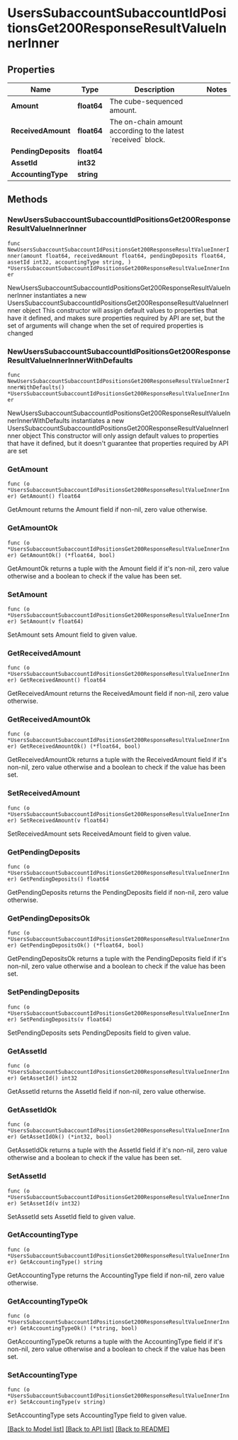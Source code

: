 # UsersSubaccountSubaccountIdPositionsGet200ResponseResultValueInnerInner

## Properties

Name | Type | Description | Notes
------------ | ------------- | ------------- | -------------
**Amount** | **float64** | The cube-sequenced amount. | 
**ReceivedAmount** | **float64** | The on-chain amount according to the latest &#x60;received&#x60; block. | 
**PendingDeposits** | **float64** |  | 
**AssetId** | **int32** |  | 
**AccountingType** | **string** |  | 

## Methods

### NewUsersSubaccountSubaccountIdPositionsGet200ResponseResultValueInnerInner

`func NewUsersSubaccountSubaccountIdPositionsGet200ResponseResultValueInnerInner(amount float64, receivedAmount float64, pendingDeposits float64, assetId int32, accountingType string, ) *UsersSubaccountSubaccountIdPositionsGet200ResponseResultValueInnerInner`

NewUsersSubaccountSubaccountIdPositionsGet200ResponseResultValueInnerInner instantiates a new UsersSubaccountSubaccountIdPositionsGet200ResponseResultValueInnerInner object
This constructor will assign default values to properties that have it defined,
and makes sure properties required by API are set, but the set of arguments
will change when the set of required properties is changed

### NewUsersSubaccountSubaccountIdPositionsGet200ResponseResultValueInnerInnerWithDefaults

`func NewUsersSubaccountSubaccountIdPositionsGet200ResponseResultValueInnerInnerWithDefaults() *UsersSubaccountSubaccountIdPositionsGet200ResponseResultValueInnerInner`

NewUsersSubaccountSubaccountIdPositionsGet200ResponseResultValueInnerInnerWithDefaults instantiates a new UsersSubaccountSubaccountIdPositionsGet200ResponseResultValueInnerInner object
This constructor will only assign default values to properties that have it defined,
but it doesn't guarantee that properties required by API are set

### GetAmount

`func (o *UsersSubaccountSubaccountIdPositionsGet200ResponseResultValueInnerInner) GetAmount() float64`

GetAmount returns the Amount field if non-nil, zero value otherwise.

### GetAmountOk

`func (o *UsersSubaccountSubaccountIdPositionsGet200ResponseResultValueInnerInner) GetAmountOk() (*float64, bool)`

GetAmountOk returns a tuple with the Amount field if it's non-nil, zero value otherwise
and a boolean to check if the value has been set.

### SetAmount

`func (o *UsersSubaccountSubaccountIdPositionsGet200ResponseResultValueInnerInner) SetAmount(v float64)`

SetAmount sets Amount field to given value.


### GetReceivedAmount

`func (o *UsersSubaccountSubaccountIdPositionsGet200ResponseResultValueInnerInner) GetReceivedAmount() float64`

GetReceivedAmount returns the ReceivedAmount field if non-nil, zero value otherwise.

### GetReceivedAmountOk

`func (o *UsersSubaccountSubaccountIdPositionsGet200ResponseResultValueInnerInner) GetReceivedAmountOk() (*float64, bool)`

GetReceivedAmountOk returns a tuple with the ReceivedAmount field if it's non-nil, zero value otherwise
and a boolean to check if the value has been set.

### SetReceivedAmount

`func (o *UsersSubaccountSubaccountIdPositionsGet200ResponseResultValueInnerInner) SetReceivedAmount(v float64)`

SetReceivedAmount sets ReceivedAmount field to given value.


### GetPendingDeposits

`func (o *UsersSubaccountSubaccountIdPositionsGet200ResponseResultValueInnerInner) GetPendingDeposits() float64`

GetPendingDeposits returns the PendingDeposits field if non-nil, zero value otherwise.

### GetPendingDepositsOk

`func (o *UsersSubaccountSubaccountIdPositionsGet200ResponseResultValueInnerInner) GetPendingDepositsOk() (*float64, bool)`

GetPendingDepositsOk returns a tuple with the PendingDeposits field if it's non-nil, zero value otherwise
and a boolean to check if the value has been set.

### SetPendingDeposits

`func (o *UsersSubaccountSubaccountIdPositionsGet200ResponseResultValueInnerInner) SetPendingDeposits(v float64)`

SetPendingDeposits sets PendingDeposits field to given value.


### GetAssetId

`func (o *UsersSubaccountSubaccountIdPositionsGet200ResponseResultValueInnerInner) GetAssetId() int32`

GetAssetId returns the AssetId field if non-nil, zero value otherwise.

### GetAssetIdOk

`func (o *UsersSubaccountSubaccountIdPositionsGet200ResponseResultValueInnerInner) GetAssetIdOk() (*int32, bool)`

GetAssetIdOk returns a tuple with the AssetId field if it's non-nil, zero value otherwise
and a boolean to check if the value has been set.

### SetAssetId

`func (o *UsersSubaccountSubaccountIdPositionsGet200ResponseResultValueInnerInner) SetAssetId(v int32)`

SetAssetId sets AssetId field to given value.


### GetAccountingType

`func (o *UsersSubaccountSubaccountIdPositionsGet200ResponseResultValueInnerInner) GetAccountingType() string`

GetAccountingType returns the AccountingType field if non-nil, zero value otherwise.

### GetAccountingTypeOk

`func (o *UsersSubaccountSubaccountIdPositionsGet200ResponseResultValueInnerInner) GetAccountingTypeOk() (*string, bool)`

GetAccountingTypeOk returns a tuple with the AccountingType field if it's non-nil, zero value otherwise
and a boolean to check if the value has been set.

### SetAccountingType

`func (o *UsersSubaccountSubaccountIdPositionsGet200ResponseResultValueInnerInner) SetAccountingType(v string)`

SetAccountingType sets AccountingType field to given value.



[[Back to Model list]](../README.md#documentation-for-models) [[Back to API list]](../README.md#documentation-for-api-endpoints) [[Back to README]](../README.md)


